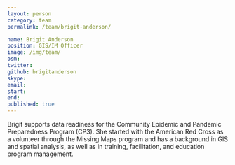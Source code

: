 ```yaml
---
layout: person
category: team
permalink: /team/brigit-anderson/

name: Brigit Anderson
position: GIS/IM Officer
image: /img/team/
osm:
twitter:
github: brigitanderson
skype:
email:
start:
end:
published: true
---
```

Brigit supports data readiness for the Community Epidemic and Pandemic Preparedness Program (CP3). She started with the American Red Cross as a volunteer through the Missing Maps program and has a background in GIS and spatial analysis, as well as in training, facilitation, and education program management. 
